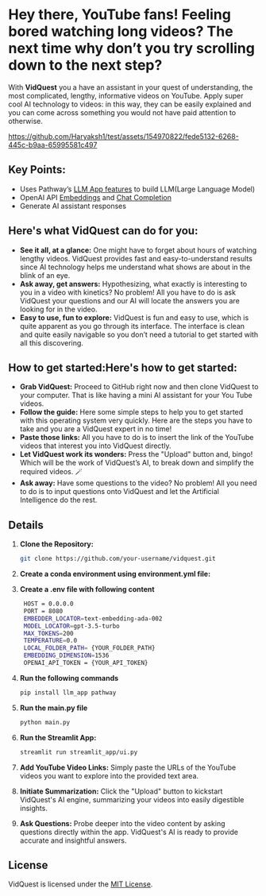 # Hey there, YouTube fans! Feeling bored watching long videos? The next time why don’t you try scrolling down to the next step?

With **VidQuest** you a have an assistant in your quest of understanding, the most complicated, lengthy, informative videos on YouTube. Apply super cool AI technology to videos: in this way, they can be easily explained and you can come across something you would not have paid attention to otherwise. 


https://github.com/Haryaksh1/test/assets/154970822/fede5132-6268-445c-b9aa-65995581c497


## Key Points:

* Uses Pathway’s [LLM App features](https://github.com/pathwaycom/llm-app) to build LLM(Large Language Model)
* OpenAI API [Embeddings](https://platform.openai.com/docs/api-reference/embeddings) and [Chat Completion](https://platform.openai.com/docs/api-reference/completions)
* Generate AI assistant responses

## Here's what VidQuest can do for you:

* **See it all, at a glance:** One might have to forget about hours of watching lengthy videos. VidQuest provides fast and easy-to-understand results since AI technology helps me understand what shows are about in the blink of an eye.
* **Ask away, get answers:** Hypothesizing, what exactly is interesting to you in a video with kinetics? No problem! All you have to do is ask VidQuest your questions and our AI will locate the answers you are looking for in the video.
* **Easy to use, fun to explore:** VidQuest is fun and easy to use, which is quite apparent as you go through its interface. The interface is clean and quite easily navigable so you don’t need a tutorial to get started with all this discovering.

## How to get started:Here's how to get started:

* **Grab VidQuest:** Proceed to GitHub right now and then clone VidQuest to your computer. That is like having a mini AI assistant for your You Tube videos.
* **Follow the guide:** Here some simple steps to help you to get started with this operating system very quickly. Here are the steps you have to take and you are a VidQuest expert in no time!
* **Paste those links:** All you have to do is to insert the link of the YouTube videos that interest you into VidQuest directly.
* **Let VidQuest work its wonders:** Press the "Upload" button and, bingo! Which will be the work of VidQuest’s AI, to break down and simplify the required videos. 🪄
* **Ask away:** Have some questions to the video? No problem! All you need to do is to input questions onto VidQuest and let the Artificial Intelligence do the rest.

## Details
1. **Clone the Repository:**
    ```bash
    git clone https://github.com/your-username/vidquest.git
    ```
    
2. **Create a conda environment using environment.yml file:**
3. **Create a .env file with following content**
   ```bash
    HOST = 0.0.0.0
    PORT = 8080
    EMBEDDER_LOCATOR=text-embedding-ada-002
    MODEL_LOCATOR=gpt-3.5-turbo
    MAX_TOKENS=200
    TEMPERATURE=0.0
    LOCAL_FOLDER_PATH= {YOUR_FOLDER_PATH}
    EMBEDDING_DIMENSION=1536
    OPENAI_API_TOKEN = {YOUR_API_TOKEN}
    ```
4. **Run the following commands**
   ```bash
   pip install llm_app pathway
    ```

5. **Run the main.py file**
    ```bash
    python main.py
    ```
    
6. **Run the Streamlit App:**
    ```bash
    streamlit run streamlit_app/ui.py
    ```
    
7. **Add YouTube Video Links:**
    Simply paste the URLs of the YouTube videos you want to explore into the provided text area.
  
8. **Initiate Summarization:**
    Click the "Upload" button to kickstart VidQuest's AI engine, summarizing your videos into easily digestible insights.
  
9. **Ask Questions:**
    Probe deeper into the video content by asking questions directly within the app. VidQuest's AI is ready to provide accurate and insightful answers.

## License

VidQuest is licensed under the [MIT License](LICENSE).

